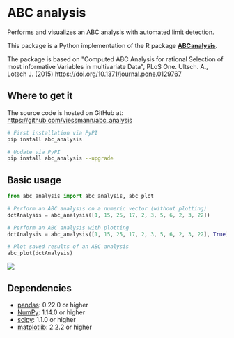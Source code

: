 # ABC analysis

Performs and visualizes an ABC analysis with automated limit detection. 

This package is a Python implementation of the R package [**ABCanalysis**][abcanalysis-link].

The package is based on "Computed ABC Analysis for rational Selection of most informative Variables in multivariate Data", PLoS One. Ultsch. A., Lotsch J. (2015) https://doi.org/10.1371/journal.pone.0129767

[abcanalysis-link]: https://CRAN.R-project.org/package=ABCanalysis

## Where to get it
The source code is hosted on GitHub at: https://github.com/viessmann/abc_analysis

```sh
# First installation via PyPI
pip install abc_analysis
```

```sh
# Update via PyPI
pip install abc_analysis --upgrade
```

## Basic usage

```python
from abc_analysis import abc_analysis, abc_plot

# Perform an ABC analysis on a numeric vector (without plotting)
dctAnalysis = abc_analysis([1, 15, 25, 17, 2, 3, 5, 6, 2, 3, 22])

# Perform an ABC analysis with plotting
dctAnalysis = abc_analysis([1, 15, 25, 17, 2, 3, 5, 6, 2, 3, 22], True)

# Plot saved results of an ABC analysis
abc_plot(dctAnalysis)
```

<div align="left">
  <img src="https://github.com/viessmann/abc_analysis/blob/master/doc/images/abc_plot.png"><br>
</div>

## Dependencies
- [pandas](https://pandas.pydata.org): 0.22.0 or higher
- [NumPy](http://www.numpy.org): 1.14.0 or higher
- [scipy](https://www.scipy.org/): 1.1.0 or higher
- [matplotlib](https://matplotlib.org/): 2.2.2 or higher